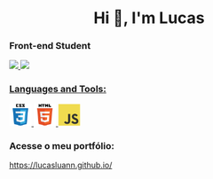 <h1 align="center">Hi 👋, I'm Lucas</h1>
<h3 align="start">Front-end Student </h3>

<div align="left">
  <a href="https://github.com/LucasLuann">
  <img height="180em" src="https://github-readme-stats.vercel.app/api?username=LucasLuann&show_icons=true&theme=dark&include_all_commits=true&count_private=true"/>
  <img height="180em" src="https://github-readme-stats.vercel.app/api/top-langs/?username=LucasLuann&layout=compact&langs_count=7&theme=dark"/>
</div>


<h3 align="left">Languages and Tools:</h3>
<p align="left"> <a href="https://www.w3schools.com/css/" target="_blank"> <img src="https://raw.githubusercontent.com/devicons/devicon/master/icons/css3/css3-original-wordmark.svg" alt="css3" width="40" height="40"/> </a> <a href="https://www.w3.org/html/" target="_blank"> <img src="https://raw.githubusercontent.com/devicons/devicon/master/icons/html5/html5-original-wordmark.svg" alt="html5" width="40" height="40"/> </a> <a href="https://developer.mozilla.org/en-US/docs/Web/JavaScript" target="_blank"> <img src="https://raw.githubusercontent.com/devicons/devicon/master/icons/javascript/javascript-original.svg" alt="javascript" width="40" height="40"/> </a> </p>

### Acesse o meu portfólio:
https://lucasluann.github.io/
